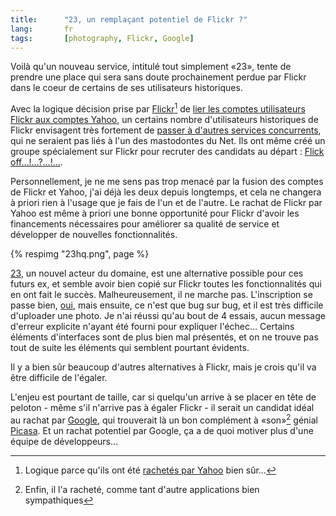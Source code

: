 ```yaml
---
title:      "23, un remplaçant potentiel de Flickr ?"
lang:       fr
tags:       [photography, Flickr, Google]
---
```


Voilà qu'un nouveau service, intitulé tout simplement «23», tente de prendre une place qui sera sans doute prochainement perdue par Flickr dans le coeur de certains de ses utilisateurs historiques.


Avec la logique décision prise par [Flickr](https://flickr.com/)[^1] de [lier les comptes utilisateurs Flickr aux comptes Yahoo](http://blog.flickr.com/flickrblog/2005/08/flickr_and_yaho.html), un certains nombre d'utilisateurs historiques de Flickr envisagent très fortement de [passer à d'autres services concurrents](http://www.wired.com/news/ebiz/0,1272,68654,00.html?tw=rss.TOP), qui ne seraient pas liés à l'un des mastodontes du Net. Ils ont même créé un groupe spécialement sur Flickr pour recruter des candidats au départ : [Flick off…!…?…!…](https://www.flickr.com/groups/flick_off/).

Personnellement, je ne me sens pas trop menacé par la fusion des comptes de Flickr et Yahoo, j'ai déjà les deux depuis longtemps, et cela ne changera à priori rien à l'usage que je fais de l'un et de l'autre. Le rachat de Flickr par Yahoo est même à priori une bonne opportunité pour Flickr d'avoir les financements nécessaires pour améliorer sa qualité de service et développer de nouvelles fonctionnalités.

{% respimg "23hq.png", page %}


[23](http://www.23hq.com/), un nouvel acteur du domaine, est une alternative possible pour ces futurs ex, et semble avoir bien copié sur Flickr toutes les fonctionnalités qui en ont fait le succès. Malheureusement, il ne marche pas. L'inscription se passe bien, [oui](http://www.23hq.com/nhoizey), mais ensuite, ce n'est que bug sur bug, et il est très difficile d'uploader une photo. Je n'ai réussi qu'au bout de 4 essais, aucun message d'erreur explicite n'ayant été fourni pour expliquer l'échec… Certains éléments d'interfaces sont de plus bien mal présentés, et on ne trouve pas tout de suite les éléments qui semblent pourtant évidents.

Il y a bien sûr beaucoup d'autres alternatives à Flickr, mais je crois qu'il va être difficile de l'égaler.

L'enjeu est pourtant de taille, car si quelqu'un arrive à se placer en tête de peloton - même s'il n'arrive pas à égaler Flickr - il serait un candidat idéal au rachat par [Google](http://www.google.com/), qui trouverait là un bon complément à «son»[^2] génial [Picasa](http://picasa.google.com/). Et un rachat potentiel par Google, ça a de quoi motiver plus d'une équipe de développeurs…


[^1]: Logique parce qu'ils ont été [rachetés par Yahoo](http://blog.flickr.com/flickrblog/2005/03/yahoo_actually_.html) bien sûr…

[^2]: Enfin, il l'a racheté, comme tant d'autre applications bien sympathiques
